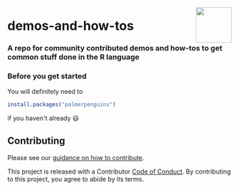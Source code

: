 <a alt="NHS-R Community's logo" href='https://nhsrcommunity.com/'><img src='https://nhs-r-community.github.io/assets/logo/nhsr-logo.png' align="right" height="80" /></a>

# demos-and-how-tos

### A repo for community contributed demos and how-tos to get common stuff done in the R language

### Before you get started

You will definitely need to

```R
install.packages("palmerpenguins")
```

if you haven't already :smiley:

## Contributing

Please see our [guidance on how to contribute](./CONTRIBUTING.md).

This project is released with a Contributor [Code of Conduct](./CODE_OF_CONDUCT.md). By contributing to this project, you agree to abide by its terms.
